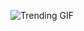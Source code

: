 ![Trending GIF](https://media0.giphy.com/media/v1.Y2lkPThiYjIxNzcydm85cndjeXVjNTloYjByd3l4ZzFwa2tucmZhdjh3cTZwYXN4eDhhbCZlcD12MV9naWZzX3NlYXJjaCZjdD1n/MT5UUV1d4CXE2A37Dg/giphy.gif)
